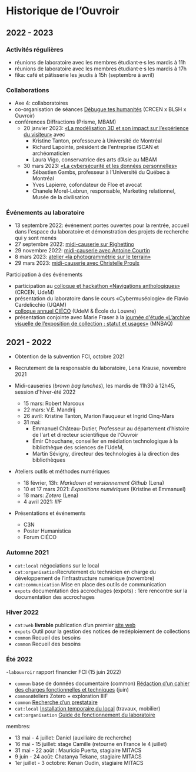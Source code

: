 # Historique de l’Ouvroir

## 2022 - 2023

### Activités régulières

- réunions de laboratoire avec les membres étudiant·e·s les mardis à 11h
- réunions de laboratoire avec les membres étudiant·e·s les mardis à 17h
- fika: café et pâtisserie les jeudis à 15h (septembre à avril)

### Collaborations

- Axe 4: collaboratoires
- co-organisation de séances [Débugue tes humanités](https://debugue.ecrituresnumeriques.ca/) (CRCEN x BLSH x Ouvroir) <!--je liste spécifiquement celles où j'ai contribué? -->
- conférences Diffractions (Prisme, MBAM)
  - 20 janvier 2023: [«La modélisation 3D et son impact sur l’expérience du visiteur»](https://www.mbam.qc.ca/fr/activites/modelisation-3d/) avec 
    - Kristine Tanton, professeure à Université de Montréal
    - Richard Lapointe, président de l'entreprise iSCAN et archéomaticien
    - Laura Vigo,  conservatrice des arts d’Asie au MBAM
  - 30 mars 2023: [«La cybersécurité et les données personnelles»](https://www.mbam.qc.ca/fr/activites/diffractions-cybersecurite/)
    - Sébastien Gambs, professeur à l’Université du Québec à Montréal
    - Yves Lapierre, cofondateur de Floe et avocat
    - Chanele Morel-Lebrun, responsable, Marketing relationnel, Musée de la civilisation

### Événements au laboratoire

- 13 septembre 2022: événement portes ouvertes pour la rentrée, accueil dans l'espace du laboratoire et démonstration des projets de recherche qui y sont menés
- 27 septembre 2022: [midi-causerie sur Righettino](https://mobilizon.fr/events/cb187e0c-2373-45b3-ad8b-a57d60edeca8)
- 29 novembre 2022: [midi-causerie avec Antoine Courtin](https://mobilizon.fr/events/4773dea6-c970-43c4-a722-ca0b83f2e89e)
- 8 mars 2023: [atelier «la photogrammétrie sur le terrain»](https://mobilizon.fr/events/740f1559-0bd5-4f88-baa2-2835cf0215d0)
- 29 mars 2023: [midi-causerie avec Christelle Proulx](https://mobilizon.fr/events/99e2fe9b-6f69-41dd-aea7-1946f8a89080)

Participation à des événements

- participation au [colloque et hackathon «Navigations anthologiques»](https://navigations.ecrituresnumeriques.ca/) (CRCEN, UdeM)
- présentation du laboratoire dans le cours «Cybermuséologie» de Flavio Cardelicchio (UQAM)
- [colloque annuel CIÉCO](http://cieco.umontreal.ca/colloque-2023/) (UdeM & École du Louvre)
- présentation conjointe avec Marie Fraser à la [journée d'étude «L’archive visuelle de l’exposition de collection : statut et usages»](http://cieco.umontreal.ca/larchive-visuelle-de-lexposition-de-collection-statut-et-usages/) (MNBAQ)



## 2021 - 2022

- Obtention de la subvention FCI, octobre 2021

- Recrutement de la responsable du laboratoire, Lena Krause, novembre 2021

- Midi-causeries (*brown bag lunches*), les mardis de 11h30 à 12h45, session d'hiver-été 2022

  -  15 mars: Robert Marcoux
  -  22 mars: V.E. Mandrij
  -  26 avril: Kristine Tanton, Marion Fauqueur et Ingrid Cinq-Mars
  -  31 mai: 
     -  Emmanuel Château-Dutier, Professeur au  département d’histoire de l'art et directeur scientifique de l‘Ouvroir 
     -  Émir Chouchane, conseiller en médiation technologique à la  bibliothèque des sciences de l’UdeM, 
     -  Martin  Sévigny, directeur des technologies à la direction des bibliothèques

- Ateliers outils et méthodes numériques

  - 18 février, 13h: *Markdown et versionnement Github* (Lena)
  - 10 et 17 mars 2021: *Expositions numériques* (Kristine et Emmanuel)
  - 18 mars: *Zotero* (Lena)
  - 4 avril 2021: *IIIF* 

- Présentations et événements

  - C3N
  - Poster Humanistica
  - Forum CIÉCO

### Automne 2021

- `cat:local` négociations sur le local
- `cat:organisation`Recrutement du technicien en charge du développement de l’infrastructure numérique (novembre)
- `cat:communication` Mise en place des outils de communication
- `expots` documentation des accrochages (expots) : 1ère rencontre sur la documentation des accrochages 

### Hiver 2022

- `cat:web` **livrable** publication d’un premier [site web](https://ouvroir.umontreal.ca/)
- `expots` Outil pour la gestion des notices de redéploiement de collections 
- `common` Recueil des besoins
- `common` Recueil des besoins

###   Été 2022

-`labouvroir` rapport financier FCI (15 juin 2022)
- `common` base de données documentaire (common) [Rédaction d’un cahier des charges fonctionnelles et techniques](https://github.com/ouvroir/common/milestone/3) (juin)
- `common`ateliers Zotero + exploration IIIF
- `common` [Recherche d’un prestataire](https://github.com/ouvroir/common/milestone/4)
- `cat:local` [Installation temporaire du local](https://github.com/ouvroir/labouvroir/milestone/2) (travaux, mobilier)
- `cat:organisation` [Guide de fonctionnement du laboratoire](https://github.com/ouvroir/labouvroir/milestone/5)

membres: 
- 13 mai - 4 juillet:  Daniel (auxiliaire de recherche)
- 16 mai - 15 juillet: stage Camille (retourne en France le 4 juillet)
- 31 mai - 22 août : Mauricio Puerta, stagiaire MITACS
- 9 juin - 24 août: Chatanya Tekane, stagiaire MITACS
- 1er juillet - 3 octobre: Kenan Oudin, stagiaire MITACS
